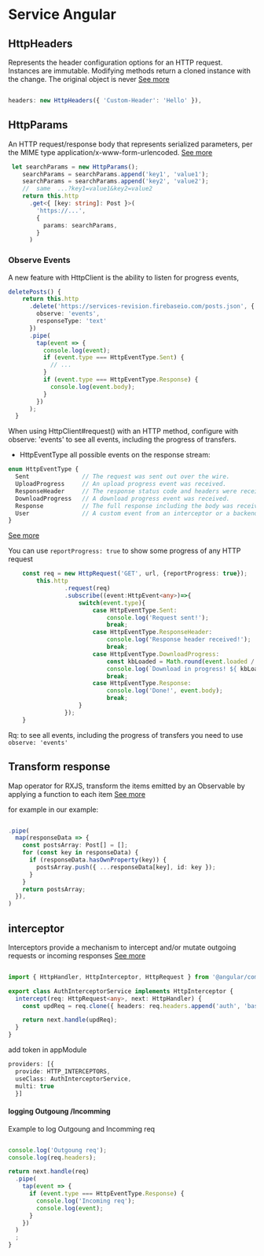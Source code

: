 # Service Angular

## HttpHeaders
Represents the header configuration options for an HTTP request. Instances are immutable. Modifying methods return a cloned instance with the change. The original object is never
[See more](https://angular.io/api/common/http/HttpHeaders)

 ```ts

 headers: new HttpHeaders({ 'Custom-Header': 'Hello' }),

 ```

## HttpParams
An HTTP request/response body that represents serialized parameters, per the MIME type application/x-www-form-urlencoded.
[See more](https://angular.io/api/common/http/HttpParams)

```ts
 let searchParams = new HttpParams();
    searchParams = searchParams.append('key1', 'value1');
    searchParams = searchParams.append('key2', 'value2');
    //  same  ...?key1=value1&key2=value2
    return this.http
      .get<{ [key: string]: Post }>(
        'https://...',
        {
          params: searchParams,
        }
      )
```


### Observe Events
A new feature with HttpClient is the ability to listen for progress events,

```ts
deletePosts() {
    return this.http
      .delete('https://services-revision.firebaseio.com/posts.json', {
        observe: 'events',
        responseType: 'text'
      })
      .pipe(
        tap(event => {
          console.log(event);
          if (event.type === HttpEventType.Sent) {
            // ...
          }
          if (event.type === HttpEventType.Response) {
            console.log(event.body);
          }
        })
      );
  }
```
When using HttpClient#request() with an HTTP method, configure with observe: 'events' to see all events, including the progress of transfers.

  *  HttpEventType
all possible events on the response stream: 
```ts
enum HttpEventType {
  Sent               // The request was sent out over the wire.
  UploadProgress     // An upload progress event was received.
  ResponseHeader     // The response status code and headers were received.
  DownloadProgress   // A download progress event was received.
  Response           // The full response including the body was received.
  User               // A custom event from an interceptor or a backend.
}
```
[See more](https://angular.io/api/common/http/HttpEventType)

You can use `reportProgress: true` to show some progress of any HTTP request

```ts
	const req = new HttpRequest('GET', url, {reportProgress: true});
		this.http
				.request(req)
				.subscribe((event:HttpEvent<any>)=>{
					switch(event.type){
						case HttpEventType.Sent:
							console.log('Request sent!');
							break;
						case HttpEventType.ResponseHeader:
							console.log('Response header received!');
							break;
						case HttpEventType.DownloadProgress:
							const kbLoaded = Math.round(event.loaded / 1024);
							console.log(`Download in progress! ${ kbLoaded }Kb loaded`);
							break;
						case HttpEventType.Response:
							console.log('Done!', event.body);
							break;
					}
				});
	}

```

Rq: to see all events, including the progress of transfers you need to use `observe: 'events'`


## Transform response

Map operator for RXJS, transform the items emitted by an Observable by applying a function to each item
[See more](http://reactivex.io/documentation/operators/map.html)

for example in our example:

```ts

.pipe(
  map(responseData => {
    const postsArray: Post[] = [];
    for (const key in responseData) {
      if (responseData.hasOwnProperty(key)) {
        postsArray.push({ ...responseData[key], id: key });
      }
    }
    return postsArray;
  }),
)
```


## interceptor

Interceptors provide a mechanism to intercept and/or mutate outgoing requests or incoming responses
[See more](https://alligator.io/angular/httpclient-interceptors/)

```ts

import { HttpHandler, HttpInterceptor, HttpRequest } from '@angular/common/http';

export class AuthInterceptorService implements HttpInterceptor {
  intercept(req: HttpRequest<any>, next: HttpHandler) {
    const updReq = req.clone({ headers: req.headers.append('auth', 'basic') });

    return next.handle(updReq);
  }
}

```

add token in appModule

```ts
providers: [{
  provide: HTTP_INTERCEPTORS,
  useClass: AuthInterceptorService,
  multi: true
  }]
```

#### logging Outgoung /Incomming

Example to log Outgoung and Incomming req

```ts 

console.log('Outgoung req');
console.log(req.headers);

return next.handle(req)
  .pipe(
    tap(event => {
      if (event.type === HttpEventType.Response) {
        console.log('Incoming req');
        console.log(event);
      }
    })
  )
  ;
}
  ```

